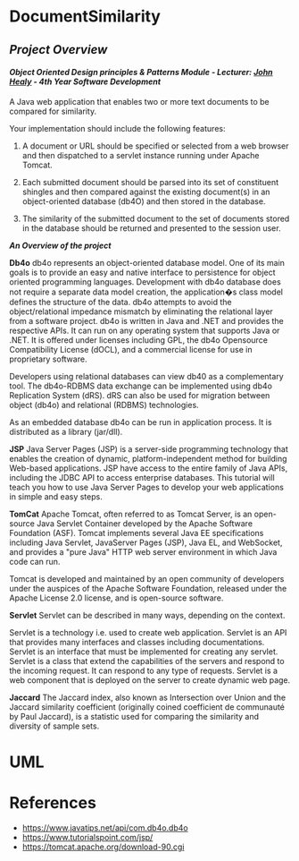 # DocumentSimilarity

## **_Project Overview_** 
#### *Object Oriented Design principles & Patterns Module - Lecturer: [John Healy](https://github.com/bradanfeasa) - 4th Year Software Development*
A Java web application that enables two or more text documents to be compared for similarity.

Your implementation should include the following features:

1. A document or URL should be specified or selected from a web browser and then
dispatched to a servlet instance running under Apache Tomcat.

2. Each submitted document should be parsed into its set of constituent shingles and
then compared against the existing document(s) in an object-oriented database (db4O)
and then stored in the database.

3. The similarity of the submitted document to the set of documents stored in the
database should be returned and presented to the session user.

**_An Overview of the project_**

**Db4o**
db4o represents an object-oriented database model. One of its main goals is to provide an easy and native interface to persistence for object oriented programming languages. Development with db4o database does not require a separate data model creation, the application�s class model defines the structure of the data. db4o attempts to avoid the object/relational impedance mismatch by eliminating the relational layer from a software project. db4o is written in Java and .NET and provides the respective APIs. It can run on any operating system that supports Java or .NET. It is offered under licenses including GPL, the db4o Opensource Compatibility License (dOCL), and a commercial license for use in proprietary software.

Developers using relational databases can view db40 as a complementary tool. The db4o-RDBMS data exchange can be implemented using db4o Replication System (dRS). dRS can also be used for migration between object (db4o) and relational (RDBMS) technologies.

As an embedded database db4o can be run in application process. It is distributed as a library (jar/dll).

**JSP**
Java Server Pages (JSP) is a server-side programming technology that enables the creation of dynamic, platform-independent method for building Web-based applications. JSP have access to the entire family of Java APIs, including the JDBC API to access enterprise databases. This tutorial will teach you how to use Java Server Pages to develop your web applications in simple and easy steps.

**TomCat**
Apache Tomcat, often referred to as Tomcat Server, is an open-source Java Servlet Container developed by the Apache Software Foundation (ASF). Tomcat implements several Java EE specifications including Java Servlet, JavaServer Pages (JSP), Java EL, and WebSocket, and provides a "pure Java" HTTP web server environment in which Java code can run.

Tomcat is developed and maintained by an open community of developers under the auspices of the Apache Software Foundation, released under the Apache License 2.0 license, and is open-source software.


**Servlet**
Servlet can be described in many ways, depending on the context.

Servlet is a technology i.e. used to create web application.
Servlet is an API that provides many interfaces and classes including documentations.
Servlet is an interface that must be implemented for creating any servlet.
Servlet is a class that extend the capabilities of the servers and respond to the incoming request. It can respond to any type of requests.
Servlet is a web component that is deployed on the server to create dynamic web page.

**Jaccard**
The Jaccard index, also known as Intersection over Union and the Jaccard similarity coefficient (originally coined coefficient de communauté by Paul Jaccard), is a statistic used for comparing the similarity and diversity of sample sets.

# UML


# References 
 - https://www.javatips.net/api/com.db4o.db4o
 - https://www.tutorialspoint.com/jsp/
 - https://tomcat.apache.org/download-90.cgi
 